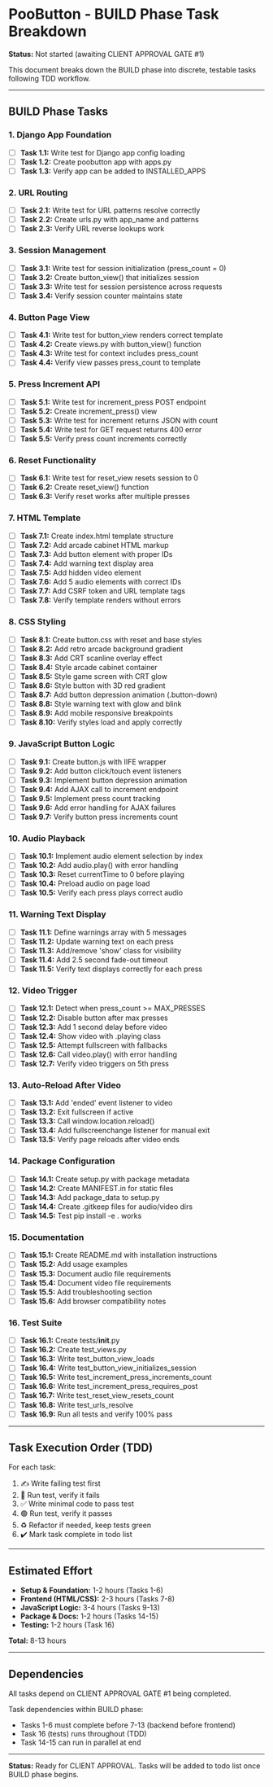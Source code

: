# PooButton - BUILD Phase Task Breakdown

**Status:** Not started (awaiting CLIENT APPROVAL GATE #1)

This document breaks down the BUILD phase into discrete, testable tasks following TDD workflow.

---

## BUILD Phase Tasks

### 1. Django App Foundation
- [ ] **Task 1.1:** Write test for Django app config loading
- [ ] **Task 1.2:** Create poobutton app with apps.py
- [ ] **Task 1.3:** Verify app can be added to INSTALLED_APPS

### 2. URL Routing
- [ ] **Task 2.1:** Write test for URL patterns resolve correctly
- [ ] **Task 2.2:** Create urls.py with app_name and patterns
- [ ] **Task 2.3:** Verify URL reverse lookups work

### 3. Session Management
- [ ] **Task 3.1:** Write test for session initialization (press_count = 0)
- [ ] **Task 3.2:** Create button_view() that initializes session
- [ ] **Task 3.3:** Write test for session persistence across requests
- [ ] **Task 3.4:** Verify session counter maintains state

### 4. Button Page View
- [ ] **Task 4.1:** Write test for button_view renders correct template
- [ ] **Task 4.2:** Create views.py with button_view() function
- [ ] **Task 4.3:** Write test for context includes press_count
- [ ] **Task 4.4:** Verify view passes press_count to template

### 5. Press Increment API
- [ ] **Task 5.1:** Write test for increment_press POST endpoint
- [ ] **Task 5.2:** Create increment_press() view
- [ ] **Task 5.3:** Write test for increment returns JSON with count
- [ ] **Task 5.4:** Write test for GET request returns 400 error
- [ ] **Task 5.5:** Verify press count increments correctly

### 6. Reset Functionality
- [ ] **Task 6.1:** Write test for reset_view resets session to 0
- [ ] **Task 6.2:** Create reset_view() function
- [ ] **Task 6.3:** Verify reset works after multiple presses

### 7. HTML Template
- [ ] **Task 7.1:** Create index.html template structure
- [ ] **Task 7.2:** Add arcade cabinet HTML markup
- [ ] **Task 7.3:** Add button element with proper IDs
- [ ] **Task 7.4:** Add warning text display area
- [ ] **Task 7.5:** Add hidden video element
- [ ] **Task 7.6:** Add 5 audio elements with correct IDs
- [ ] **Task 7.7:** Add CSRF token and URL template tags
- [ ] **Task 7.8:** Verify template renders without errors

### 8. CSS Styling
- [ ] **Task 8.1:** Create button.css with reset and base styles
- [ ] **Task 8.2:** Add retro arcade background gradient
- [ ] **Task 8.3:** Add CRT scanline overlay effect
- [ ] **Task 8.4:** Style arcade cabinet container
- [ ] **Task 8.5:** Style game screen with CRT glow
- [ ] **Task 8.6:** Style button with 3D red gradient
- [ ] **Task 8.7:** Add button depression animation (.button-down)
- [ ] **Task 8.8:** Style warning text with glow and blink
- [ ] **Task 8.9:** Add mobile responsive breakpoints
- [ ] **Task 8.10:** Verify styles load and apply correctly

### 9. JavaScript Button Logic
- [ ] **Task 9.1:** Create button.js with IIFE wrapper
- [ ] **Task 9.2:** Add button click/touch event listeners
- [ ] **Task 9.3:** Implement button depression animation
- [ ] **Task 9.4:** Add AJAX call to increment endpoint
- [ ] **Task 9.5:** Implement press count tracking
- [ ] **Task 9.6:** Add error handling for AJAX failures
- [ ] **Task 9.7:** Verify button press increments count

### 10. Audio Playback
- [ ] **Task 10.1:** Implement audio element selection by index
- [ ] **Task 10.2:** Add audio.play() with error handling
- [ ] **Task 10.3:** Reset currentTime to 0 before playing
- [ ] **Task 10.4:** Preload audio on page load
- [ ] **Task 10.5:** Verify each press plays correct audio

### 11. Warning Text Display
- [ ] **Task 11.1:** Define warnings array with 5 messages
- [ ] **Task 11.2:** Update warning text on each press
- [ ] **Task 11.3:** Add/remove 'show' class for visibility
- [ ] **Task 11.4:** Add 2.5 second fade-out timeout
- [ ] **Task 11.5:** Verify text displays correctly for each press

### 12. Video Trigger
- [ ] **Task 12.1:** Detect when press_count >= MAX_PRESSES
- [ ] **Task 12.2:** Disable button after max presses
- [ ] **Task 12.3:** Add 1 second delay before video
- [ ] **Task 12.4:** Show video with .playing class
- [ ] **Task 12.5:** Attempt fullscreen with fallbacks
- [ ] **Task 12.6:** Call video.play() with error handling
- [ ] **Task 12.7:** Verify video triggers on 5th press

### 13. Auto-Reload After Video
- [ ] **Task 13.1:** Add 'ended' event listener to video
- [ ] **Task 13.2:** Exit fullscreen if active
- [ ] **Task 13.3:** Call window.location.reload()
- [ ] **Task 13.4:** Add fullscreenchange listener for manual exit
- [ ] **Task 13.5:** Verify page reloads after video ends

### 14. Package Configuration
- [ ] **Task 14.1:** Create setup.py with package metadata
- [ ] **Task 14.2:** Create MANIFEST.in for static files
- [ ] **Task 14.3:** Add package_data to setup.py
- [ ] **Task 14.4:** Create .gitkeep files for audio/video dirs
- [ ] **Task 14.5:** Test pip install -e . works

### 15. Documentation
- [ ] **Task 15.1:** Create README.md with installation instructions
- [ ] **Task 15.2:** Add usage examples
- [ ] **Task 15.3:** Document audio file requirements
- [ ] **Task 15.4:** Document video file requirements
- [ ] **Task 15.5:** Add troubleshooting section
- [ ] **Task 15.6:** Add browser compatibility notes

### 16. Test Suite
- [ ] **Task 16.1:** Create tests/__init__.py
- [ ] **Task 16.2:** Create test_views.py
- [ ] **Task 16.3:** Write test_button_view_loads
- [ ] **Task 16.4:** Write test_button_view_initializes_session
- [ ] **Task 16.5:** Write test_increment_press_increments_count
- [ ] **Task 16.6:** Write test_increment_press_requires_post
- [ ] **Task 16.7:** Write test_reset_view_resets_count
- [ ] **Task 16.8:** Write test_urls_resolve
- [ ] **Task 16.9:** Run all tests and verify 100% pass

---

## Task Execution Order (TDD)

For each task:
1. ✍️ Write failing test first
2. 🔴 Run test, verify it fails
3. ✅ Write minimal code to pass test
4. 🟢 Run test, verify it passes
5. ♻️ Refactor if needed, keep tests green
6. ✔️ Mark task complete in todo list

---

## Estimated Effort

- **Setup & Foundation:** 1-2 hours (Tasks 1-6)
- **Frontend (HTML/CSS):** 2-3 hours (Tasks 7-8)
- **JavaScript Logic:** 3-4 hours (Tasks 9-13)
- **Package & Docs:** 1-2 hours (Tasks 14-15)
- **Testing:** 1-2 hours (Task 16)

**Total:** 8-13 hours

---

## Dependencies

All tasks depend on CLIENT APPROVAL GATE #1 being completed.

Task dependencies within BUILD phase:
- Tasks 1-6 must complete before 7-13 (backend before frontend)
- Task 16 (tests) runs throughout (TDD)
- Task 14-15 can run in parallel at end

---

**Status:** Ready for CLIENT APPROVAL. Tasks will be added to todo list once BUILD phase begins.
